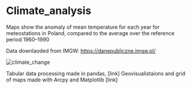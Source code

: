# Climate_analysis

Maps show the anomaly of mean temperature for each year for meteostations in Poland,
compared to the average over the reference period  1960–1990

Data downlaoded from IMGW: https://danepubliczne.imgw.pl/

![climate_change](grid.png)



Tabular data processing made in pandas, [link]
Geovisualistaions and grid of maps made with Arcpy and Matplotlib [link]

